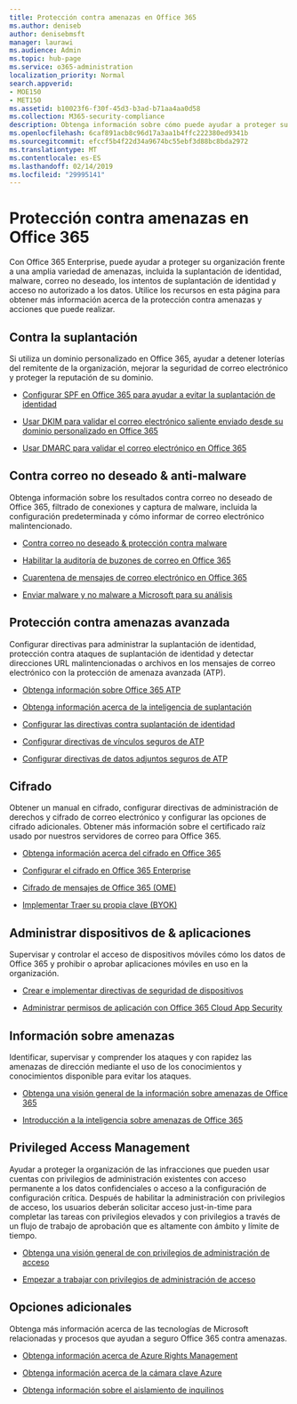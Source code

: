 ```yaml
---
title: Protección contra amenazas en Office 365
ms.author: deniseb
author: denisebmsft
manager: laurawi
ms.audience: Admin
ms.topic: hub-page
ms.service: o365-administration
localization_priority: Normal
search.appverid:
- MOE150
- MET150
ms.assetid: b10023f6-f30f-45d3-b3ad-b71aa4aa0d58
ms.collection: M365-security-compliance
description: Obtenga información sobre cómo puede ayudar a proteger su organización frente a una amplia variedad de amenazas, incluida la suplantación de identidad, malware, correo no deseado, los intentos de suplantación de identidad y acceso no autorizado a los datos de Office 365 Enterprise.
ms.openlocfilehash: 6caf891acb8c96d17a3aa1b4ffc222380ed9341b
ms.sourcegitcommit: efccf5b4f22d34a9674bc55ebf3d88bc8bda2972
ms.translationtype: MT
ms.contentlocale: es-ES
ms.lasthandoff: 02/14/2019
ms.locfileid: "29995141"
---
```

# <a name="protect-against-threats-in-office-365"></a>Protección contra amenazas en Office 365

Con Office 365 Enterprise, puede ayudar a proteger su organización frente a una amplia variedad de amenazas, incluida la suplantación de identidad, malware, correo no deseado, los intentos de suplantación de identidad y acceso no autorizado a los datos. Utilice los recursos en esta página para obtener más información acerca de la protección contra amenazas y acciones que puede realizar.
  
## <a name="anti-spoofing"></a>Contra la suplantación

Si utiliza un dominio personalizado en Office 365, ayudar a detener loterías del remitente de la organización, mejorar la seguridad de correo electrónico y proteger la reputación de su dominio.
  
- [Configurar SPF en Office 365 para ayudar a evitar la suplantación de identidad](set-up-spf-in-office-365-to-help-prevent-spoofing.md)
    
- [Usar DKIM para validar el correo electrónico saliente enviado desde su dominio personalizado en Office 365](use-dkim-to-validate-outbound-email.md)
    
- [Usar DMARC para validar el correo electrónico en Office 365](use-dmarc-to-validate-email.md)
    
## <a name="anti-spam-amp-anti-malware"></a>Contra correo no deseado &amp; anti-malware

Obtenga información sobre los resultados contra correo no deseado de Office 365, filtrado de conexiones y captura de malware, incluida la configuración predeterminada y cómo informar de correo electrónico malintencionado.
  
- [Contra correo no deseado &amp; protección contra malware](anti-spam-and-anti-malware-protection.md)
    
- [Habilitar la auditoría de buzones de correo en Office 365](enable-mailbox-auditing.md)
    
- [Cuarentena de mensajes de correo electrónico en Office 365](quarantine-email-messages.md)
    
- [Enviar malware y no malware a Microsoft para su análisis](submitting-malware-and-non-malware-to-microsoft-for-analysis.md)
    
## <a name="advanced-threat-protection"></a>Protección contra amenazas avanzada

Configurar directivas para administrar la suplantación de identidad, protección contra ataques de suplantación de identidad y detectar direcciones URL malintencionadas o archivos en los mensajes de correo electrónico con la protección de amenaza avanzada (ATP).
  
- [Obtenga información sobre Office 365 ATP](office-365-atp.md)
    
- [Obtenga información acerca de la inteligencia de suplantación](learn-about-spoof-intelligence.md)
    
- [Configurar las directivas contra suplantación de identidad](set-up-anti-phishing-policies.md)
    
- [Configurar directivas de vínculos seguros de ATP](set-up-atp-safe-links-policies.md)
    
- [Configurar directivas de datos adjuntos seguros de ATP](set-up-atp-safe-attachments-policies.md)
    
## <a name="encryption"></a>Cifrado

Obtener un manual en cifrado, configurar directivas de administración de derechos y cifrado de correo electrónico y configurar las opciones de cifrado adicionales. Obtener más información sobre el certificado raíz usado por nuestros servidores de correo para Office 365.
  
- [Obtenga información acerca del cifrado en Office 365](encryption.md)
    
- [Configurar el cifrado en Office 365 Enterprise](set-up-encryption.md)
    
- [Cifrado de mensajes de Office 365 (OME)](ome.md)
    
- [Implementar Traer su propia clave (BYOK)](https://docs.microsoft.com/azure/key-vault/key-vault-hsm-protected-keys#implementing-bring-your-own-key-byok-for-azure-key-vault)
    
## <a name="managing-devices-amp-apps"></a>Administrar dispositivos de &amp; aplicaciones

Supervisar y controlar el acceso de dispositivos móviles cómo los datos de Office 365 y prohibir o aprobar aplicaciones móviles en uso en la organización.
  
- [Crear e implementar directivas de seguridad de dispositivos](https://support.office.com/article/d310f556-8bfb-497b-9bd7-fe3c36ea2fd6)
    
- [Administrar permisos de aplicación con Office 365 Cloud App Security](manage-app-permissions-in-ocas.md)
    
## <a name="threat-intelligence"></a>Información sobre amenazas

Identificar, supervisar y comprender los ataques y con rapidez las amenazas de dirección mediante el uso de los conocimientos y conocimientos disponible para evitar los ataques.
  
- [Obtenga una visión general de la información sobre amenazas de Office 365](office-365-ti.md)
    
- [Introducción a la inteligencia sobre amenazas de Office 365](get-started-with-ti.md)
    
## <a name="privileged-access-management"></a>Privileged Access Management

Ayudar a proteger la organización de las infracciones que pueden usar cuentas con privilegios de administración existentes con acceso permanente a los datos confidenciales o acceso a la configuración de configuración crítica. Después de habilitar la administración con privilegios de acceso, los usuarios deberán solicitar acceso just-in-time para completar las tareas con privilegios elevados y con privilegios a través de un flujo de trabajo de aprobación que es altamente con ámbito y límite de tiempo.
  
- [Obtenga una visión general de con privilegios de administración de acceso](privileged-access-management-overview.md)
    
- [Empezar a trabajar con privilegios de administración de acceso](privileged-access-management-configuration.md)

## <a name="additional-options"></a>Opciones adicionales

Obtenga más información acerca de las tecnologías de Microsoft relacionadas y procesos que ayudan a seguro Office 365 contra amenazas.
  
- [Obtenga información acerca de Azure Rights Management](https://docs.microsoft.com/information-protection/understand-explore/what-is-azure-rms)
    
- [Obtenga información acerca de la cámara clave Azure](https://docs.microsoft.com/azure/key-vault/)
    
- [Obtenga información sobre el aislamiento de inquilinos](http://download.microsoft.com/download/3/F/0/3F0420A2-657B-44B6-B21E-D7BD98A94390/Tenant%20Isolation%20in%20Office%20365.pdf)
    

